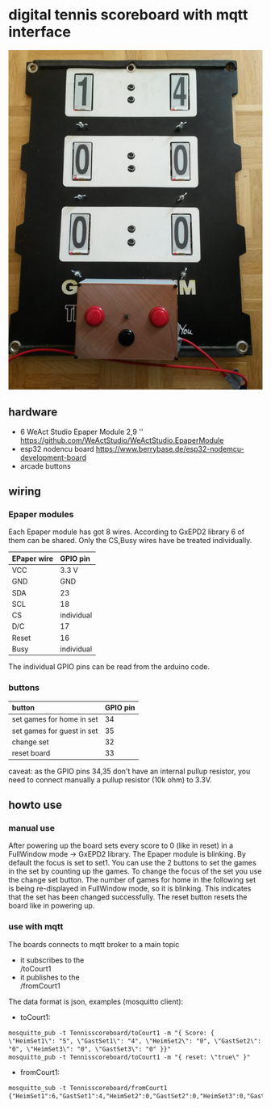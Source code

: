 # digital tennis scoreboard with mqtt interface

![picture of tennis scoreboard](./pictures/Tennisscoreboard.jpg)

## hardware
- 6 WeAct Studio Epaper Module 2,9 '' <https://github.com/WeActStudio/WeActStudio.EpaperModule>
- esp32 nodencu board <https://www.berrybase.de/esp32-nodemcu-development-board>
- arcade buttons

## wiring
### Epaper modules
Each Epaper module has got 8 wires. According to GxEPD2 library 6 of them can be shared. Only the CS,Busy wires have be treated individually.

| EPaper wire    | GPIO  pin |
| :-------- | :------- |
|  VCC  | 3.3 V    |
| GND | GND |
| SDA    | 23 |
| SCL  | 18 |
| CS | individual |
| D/C | 17 |
| Reset  | 16 |
| Busy   | individual |

The individual GPIO pins can be read from the arduino code.

### buttons

| button    | GPIO  pin |
| :-------- | :------- |
| set games for home in set  | 34  |
| set games for guest in set | 35 |
| change set    | 32 |
| reset board  | 33 |

caveat: as the GPIO pins 34,35 don't have an internal pullup resistor, you need to connect manually a pullup resistor (10k ohm) to 3.3V. 

## howto use
### manual use
After powering up the board sets every score to 0 (like in reset) in a FullWindow mode -> GxEPD2 library. The Epaper module is blinking. By default the focus is set to set1. You can use the 2 
buttons to set the games in the set by counting up the games. To change the focus of the set you use the change set button. The number of games for home in the following set is being re-displayed in FullWindow mode, so it is blinking. This indicates that the set has been changed successfully. The reset button resets the board like in powering up.
### use with mqtt
The boards connects to mqtt broker to a main topic
 
 - it subscribes to the <main topic>/toCourt1
 - it publishes to the <main topic>/fromCourt1
 
The data format is json, examples (mosquitto client):

- toCourt1:
```
mosquitto_pub -t Tennisscoreboard/toCourt1 -m "{ Score: { \"HeimSet1\": "5", \"GastSet1\": "4", \"HeimSet2\": "0", \"GastSet2\": "0", \"HeimSet3\": "0", \"GastSet3\": "0" }}"
mosquitto_pub -t Tennisscoreboard/toCourt1 -m "{ reset: \"true\" }"
```

- fromCourt1:
```
mosquitto_sub -t Tennisscoreboard/fromCourt1 
{"HeimSet1":6,"GastSet1":4,"HeimSet2":0,"GastSet2":0,"HeimSet3":0,"GastSet3":0}
```

